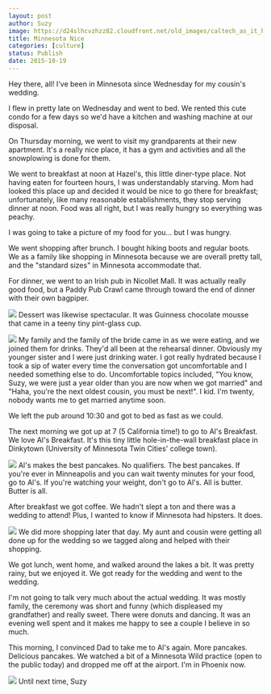 ```yaml
---
layout: post
author: Suzy
image: https://d24slhcvzhzz82.cloudfront.net/old_images/caltech_as_it_happens/6a0105349b8251970b01bb0874f32c970d.jpg
title: Minnesota Nice 
categories: [culture]
status: Publish
date: 2015-10-19
---
```


Hey there, all!
I've been in Minnesota since Wednesday for my cousin's wedding.

I flew in pretty late on Wednesday and went to bed. We rented this cute condo for a few days so we'd have a kitchen and washing machine at our disposal.

On Thursday morning, we went to visit my grandparents at their new apartment. It's a really nice place, it has a gym and activities and all the snowplowing is done for them.

We went to breakfast at noon at Hazel's, this little diner-type place. Not having eaten for fourteen hours, I was understandably starving. Mom had looked this place up and decided it would be nice to go there for breakfast; unfortunately, like many reasonable establishments, they stop serving dinner at noon. Food was all right, but I was really hungry so everything was peachy.

I was going to take a picture of my food for you... but I was hungry.

We went shopping after brunch. I bought hiking boots and regular boots. We as a family like shopping in Minnesota because we are overall pretty tall, and the "standard sizes" in Minnesota accommodate that.

For dinner, we went to an Irish pub in Nicollet Mall. It was actually really good food, but a Paddy Pub Crawl came through toward the end of dinner with their own bagpiper.


![](https://d24slhcvzhzz82.cloudfront.net/old_images/caltech_as_it_happens/6a0105349b8251970b01bb0874f3f6970d.jpg)
Dessert was likewise spectacular. It was Guinness chocolate mousse that came in a teeny tiny pint-glass cup.


![](https://d24slhcvzhzz82.cloudfront.net/old_images/caltech_as_it_happens/6a0105349b8251970b01b8d15a9a37970c.jpg)
My family and the family of the bride came in as we were eating, and we joined them for drinks. They'd all been at the rehearsal dinner. Obviously my younger sister and I were just drinking water. I got really hydrated because I took a sip of water every time the conversation got uncomfortable and I needed something else to do. Uncomfortable topics included, "You know, Suzy, we were just a year older than you are now when we got married" and "Haha, you're the next oldest cousin, you must be next!". I kid. I'm twenty, nobody wants me to get married anytime soon.

We left the pub around 10:30 and got to bed as fast as we could.

The next morning we got up at 7 (5 California time!) to go to Al's Breakfast. We love Al's Breakfast. It's this tiny little hole-in-the-wall breakfast place in Dinkytown (University of Minnesota Twin Cities' college town).


![](https://d24slhcvzhzz82.cloudfront.net/old_images/caltech_as_it_happens/6a0105349b8251970b01b7c7d0b624970b.jpg)
Al's makes the best pancakes. No qualifiers. The best pancakes. If you're ever in Minneapolis and you can wait twenty minutes for your food, go to Al's. If you're watching your weight, don't go to Al's. All is butter. Butter is all.

After breakfast we got coffee. We hadn't slept a ton and there was a wedding to attend! Plus, I wanted to know if Minnesota had hipsters. It does.


![](https://d24slhcvzhzz82.cloudfront.net/old_images/caltech_as_it_happens/6a0105349b8251970b01b7c7d0b7f1970b.jpg)
We did more shopping later that day. My aunt and cousin were getting all done up for the wedding so we tagged along and helped with their shopping.

We got lunch, went home, and walked around the lakes a bit. It was pretty rainy, but we enjoyed it. We got ready for the wedding and went to the wedding.

I'm not going to talk very much about the actual wedding. It was mostly family, the ceremony was short and funny (which displeased my grandfather) and really sweet. There were donuts and dancing. It was an evening well spent and it makes me happy to see a couple I believe in so much.

This morning, I convinced Dad to take me to Al's again. More pancakes. Delicious pancakes. We watched a bit of a Minnesota Wild practice (open to the public today) and dropped me off at the airport. I'm in Phoenix now.


![](https://d24slhcvzhzz82.cloudfront.net/old_images/caltech_as_it_happens/6a0105349b8251970b01b7c7d0ba02970b.jpg)
Until next time,
Suzy


